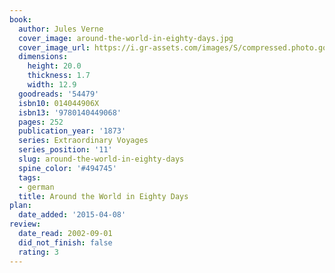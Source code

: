 ```yaml
---
book:
  author: Jules Verne
  cover_image: around-the-world-in-eighty-days.jpg
  cover_image_url: https://i.gr-assets.com/images/S/compressed.photo.goodreads.com/books/1308815551l/54479._SX98_.jpg
  dimensions:
    height: 20.0
    thickness: 1.7
    width: 12.9
  goodreads: '54479'
  isbn10: 014044906X
  isbn13: '9780140449068'
  pages: 252
  publication_year: '1873'
  series: Extraordinary Voyages
  series_position: '11'
  slug: around-the-world-in-eighty-days
  spine_color: '#494745'
  tags:
  - german
  title: Around the World in Eighty Days
plan:
  date_added: '2015-04-08'
review:
  date_read: 2002-09-01
  did_not_finish: false
  rating: 3
---
```

